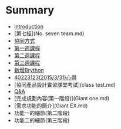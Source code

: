 # Summary

* [introduction](README.md)
* [第七組](No. seven team.md)
* [協同方式](chapter-2.md)
* [第一週課程](chapter-3.md)
* [第二週課程](chapter-4.md)
* [第三週課程](chapter-5.md)
* [新增Brython](chapter-6.md)
* [40223123(2015/3/31)心得](40223123.md)
* [協同產品設計實習課堂考試](class test.md)
* [Q&A](q&a.md)
* [完成規劃內容(第一階段)](Giant one.md)
* [需求功能的簡介](Giant EX.md)
* 功能一的細節(第二階段)
* 功能二的細節(第三階段)

